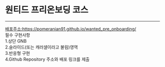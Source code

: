 <h1>원티드 프리온보딩 코스</h1><hr/>
<a href="https://pomeranian91.github.io/wanted_pre_onboarding/">배포주소:https://pomeranian91.github.io/wanted_pre_onboarding/</a>
<div>필수 구현사항</div>
<div>1.상단 GNB</div>
<div>2.슬라이드(또는 캐러샐이라고 불림)영역</div>
<div>3.반응형 구현</div>
<div>4.Github Repository 주소와 배포 링크를 제출</div>

